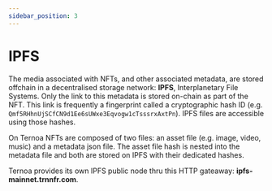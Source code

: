 ```yaml
---
sidebar_position: 3
---
```


# IPFS

The media associated with NFTs, and other associated metadata, are stored offchain in a decentralised storage network: **IPFS**, Interplanetary File Systems. Only the link to this metadata is stored on-chain as part of the NFT. This link is frequently a fingerprint called a cryptographic hash ID (e.g. `Qmf5RHhnUjSCfCN9d1Ee6sUWxe3Eqvogw1cTsssrxAxtPn`). IPFS files are accessible using those hashes.

On Ternoa NFTs are composed of two files: an asset file (e.g. image, video, music) and a metadata json file. The asset file hash is nested into the metadata file and both are stored on IPFS with their dedicated hashes.

Ternoa provides its own IPFS public node thru this HTTP gateaway: **ipfs-mainnet.trnnfr.com**.
